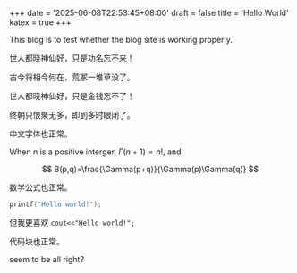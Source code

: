 +++
date = '2025-06-08T22:53:45+08:00'
draft = false
title = 'Hello World'
katex = true
+++

This blog is to test whether the blog site is working properly.

世人都晓神仙好，只是功名忘不来！

古今将相今何在，荒冢一堆草没了。

世人都晓神仙好，只是金钱忘不了！

终朝只恨聚无多，即到多时眼闭了。

中文字体也正常。

When n is a positive interger, $\Gamma(n+1)=n!$, and

$$
B(p,q)=\frac{\Gamma(p+q)}{\Gamma(p)\Gamma(q)}
$$

数学公式也正常。

```C
printf("Hello world!");
```

但我更喜欢 ```cout<<"Hello world!";```

代码块也正常。

seem to be all right?